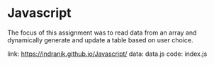 # Javascript

The focus of this assignment was to read data from an array and dynamically generate and update a table based on user choice.

link:  https://indranik.github.io/Javascript/
data: data.js
code: index.js

